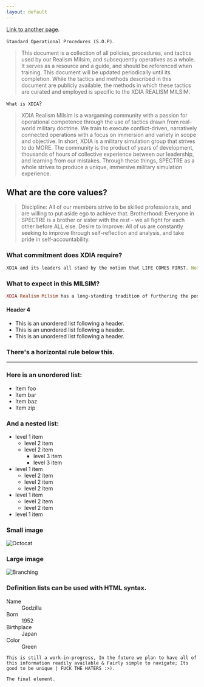 ```yaml
---
layout: default
---
```

[Link to another page](./another-page.html).

`Standard Operational Procedures (S.O.P)`.

> This document is a collection of all policies, procedures, and tactics used by our Realism Milsim, and subsequently operatives as a whole. It serves as a resource and a guide, and should be referenced when training. This document will be updated periodically until its completion.
> While the tactics and methods described in this document are publicly available, the methods in which these tactics are curated and employed is specific to the XDIA REALISM MILSIM.

`What is XDIA`?
> XDIA Realism Milsim is a wargaming community with a passion for operational competence through the use of tactics drawn from real-world military doctrine. We train to execute conflict-driven, narratively connected operations with a focus on immersion and variety in scope and objective. In short, XDIA is a military simulation group that strives to do MORE. The community is the product of years of development, thousands of hours of collective experience between our leadership, and learning from our mistakes. Through these things, SPECTRE as a whole strives to produce a unique, immersive military simulation experience.


## What are the core values?

> Discipline: All of our members strive to be skilled professionals, and are willing to put aside ego to achieve that.
> Brotherhood: Everyone in SPECTRE is a brother or sister with the rest - we all fight for each other before ALL else.
> Desire to Improve: All of us are constantly seeking to improve through self-reflection and analysis, and take pride in self-accountability.

### What commitment does XDIA require?

```js
XDIA and its leaders all stand by the notion that LIFE COMES FIRST. Nothing here means anything if it detracts from the human experience, and we do not have explicit activity requirements for that reason. All we ask is that as an operative, you strive to embody our core pillars, and continue to grow as a player and a person whenever possible. We believe that this creates an environment where the community experience is measured in quality in time, not quantity.
```

### What to expect in this MILSIM?

```ruby
XDIA Realism Milsim has a long-standing tradition of furthering the possibilities of its game platforms. In the case of ARMA REFORGER, XDIA's main game, many of our leaders have pioneered new methods of gameplay through utilizing the game’s systems that other communities have not. Some examples of this that we pride ourselves on are Civilian Injection (Covert Operation), HVT Operations, Indirect Fire and Close Air Support, Custom Operational Objectives, Comprehensive Overwatch (Clearing Map Boundaries), and Dynamic Operational Changes (Enemy QRF, Bomb Threats, VBIED Placement, Pilot Failures, Mortar Interception, etc.). All of these unique possibilities created by our technically savvy members, combined with a narratively cohesive experience, creates a level of immersion and interest that lasts.
```

#### Header 4

*   This is an unordered list following a header.
*   This is an unordered list following a header.
*   This is an unordered list following a header.

### There's a horizontal rule below this.

* * *

### Here is an unordered list:

*   Item foo
*   Item bar
*   Item baz
*   Item zip

### And a nested list:

- level 1 item
  - level 2 item
  - level 2 item
    - level 3 item
    - level 3 item
- level 1 item
  - level 2 item
  - level 2 item
  - level 2 item
- level 1 item
  - level 2 item
  - level 2 item
- level 1 item

### Small image

![Octocat](https://github.githubassets.com/images/icons/emoji/octocat.png)

### Large image

![Branching](https://guides.github.com/activities/hello-world/branching.png)


### Definition lists can be used with HTML syntax.

<dl>
<dt>Name</dt>
<dd>Godzilla</dd>
<dt>Born</dt>
<dd>1952</dd>
<dt>Birthplace</dt>
<dd>Japan</dd>
<dt>Color</dt>
<dd>Green</dd>
</dl>

```
This is still a work-in-progress, In the future we plan to have all of this information readily available & Fairly simple to navigate; Its good to be unique | FUCK THE HATERS :>).
```

```
The final element.
```
